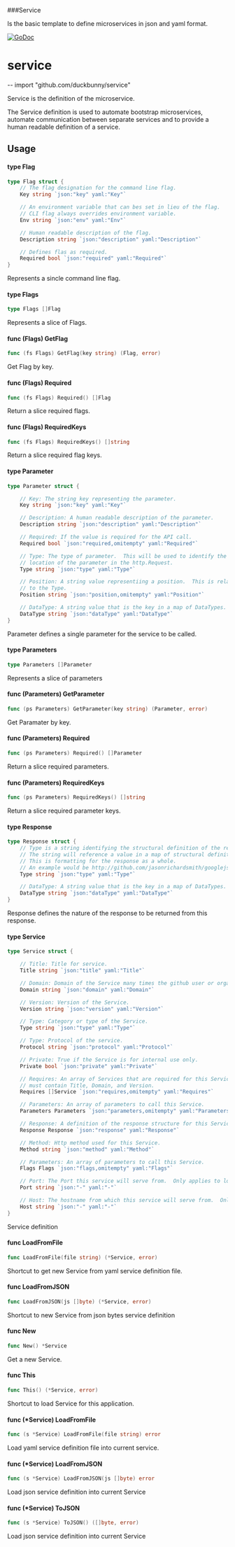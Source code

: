 ###Service

Is the basic template to define microservices in json and yaml format.

[![GoDoc](https://godoc.org/github.com/duckbunny/service?status.svg)](https://godoc.org/github.com/duckbunny/service)


# service
--
    import "github.com/duckbunny/service"

Service is the definition of the microservice.

The Service definition is used to automate bootstrap microservices, automate
communication between separate services and to provide a human readable
definition of a service.


## Usage

#### type Flag

```go
type Flag struct {
	// The flag designation for the command line flag.
	Key string `json:"key" yaml:"Key"`

	// An environment variable that can bes set in lieu of the flag.
	// CLI flag always overrides environment variable.
	Env string `json:"env" yaml:"Env"`

	// Human readable description of the flag.
	Description string `json:"description" yaml:"Description"`

	// Defines flas as required.
	Required bool `json:"required" yaml:"Required"`
}
```

Represents a sincle command line flag.

#### type Flags

```go
type Flags []Flag
```

Represents a slice of Flags.

#### func (Flags) GetFlag

```go
func (fs Flags) GetFlag(key string) (Flag, error)
```
Get Flag by key.

#### func (Flags) Required

```go
func (fs Flags) Required() []Flag
```
Return a slice required flags.

#### func (Flags) RequiredKeys

```go
func (fs Flags) RequiredKeys() []string
```
Return a slice required flag keys.

#### type Parameter

```go
type Parameter struct {

	// Key: The string key representing the parameter.
	Key string `json:"key" yaml:"Key"`

	// Description: A human readable description of the parameter.
	Description string `json:"description" yaml:"Description"`

	// Required: If the value is required for the API call.
	Required bool `json:"required,omitempty" yaml:"Required"`

	// Type: The type of parameter.  This will be used to identify the
	// location of the parameter in the http.Request.
	Type string `json:"type" yaml:"Type"`

	// Position: A string value representiing a position.  This is relative
	// to the Type.
	Position string `json:"position,omitempty" yaml:"Position"`

	// DataType: A string value that is the key in a map of DataTypes.
	DataType string `json:"dataType" yaml:"DataType"`
}
```

Parameter defines a single parameter for the service to be called.

#### type Parameters

```go
type Parameters []Parameter
```

Represents a slice of parameters

#### func (Parameters) GetParameter

```go
func (ps Parameters) GetParameter(key string) (Parameter, error)
```
Get Paramater by key.

#### func (Parameters) Required

```go
func (ps Parameters) Required() []Parameter
```
Return a slice required parameters.

#### func (Parameters) RequiredKeys

```go
func (ps Parameters) RequiredKeys() []string
```
Return a slice required parameter keys.

#### type Response

```go
type Response struct {
	// Type is a string identifying the structural definition of the response.
	// The string will reference a value in a map of structural definitions.
	// This is formatting for the response as a whole.
	// An example would be http://github.com/jasonrichardsmith/googlejson
	Type string `json:"type" yaml:"Type"`

	// DataType: A string value that is the key in a map of DataTypes.
	DataType string `json:"dataType" yaml:"DataType"`
}
```

Response defines the nature of the response to be returned from this response.

#### type Service

```go
type Service struct {

	// Title: Title for service.
	Title string `json:"title" yaml:"Title"`

	// Domain: Domain of the Service many times the github user or organization.
	Domain string `json:"domain" yaml:"Domain"`

	// Version: Version of the Service.
	Version string `json:"version" yaml:"Version"`

	// Type: Category or type of the Service.
	Type string `json:"type" yaml:"Type"`

	// Type: Protocol of the service.
	Protocol string `json:"protocol" yaml:"Protocol"`

	// Private: True if the Service is for internal use only.
	Private bool `json:"private" yaml:"Private"`

	// Requires: An array of Services that are required for this Service,
	// must contain Title, Domain, and Version.
	Requires []Service `json:"requires,omitempty" yaml:"Requires"`

	// Parameters: An array of parameters to call this Service.
	Parameters Parameters `json:"parameters,omitempty" yaml:"Parameters"`

	// Response: A definition of the response structure for this Service.
	Response Response `json:"response" yaml:"Response"`

	// Method: Http method used for this Service.
	Method string `json:"method" yaml:"Method"`

	// Parameters: An array of parameters to call this Service.
	Flags Flags `json:"flags,omitempty" yaml:"Flags"`

	// Port: The Port this service will serve from.  Only applies to local instance.
	Port string `json:"-" yaml:"-"`

	// Host: The hostname from which this service will serve from.  Only applies to local instance.
	Host string `json:"-" yaml:"-"`
}
```

Service definition

#### func  LoadFromFile

```go
func LoadFromFile(file string) (*Service, error)
```
Shortcut to get new Service from yaml service definition file.

#### func  LoadFromJSON

```go
func LoadFromJSON(js []byte) (*Service, error)
```
Shortcut to new Service from json bytes service definition

#### func  New

```go
func New() *Service
```
Get a new Service.

#### func  This

```go
func This() (*Service, error)
```
Shortcut to load Service for this application.

#### func (*Service) LoadFromFile

```go
func (s *Service) LoadFromFile(file string) error
```
Load yaml service definition file into current service.

#### func (*Service) LoadFromJSON

```go
func (s *Service) LoadFromJSON(js []byte) error
```
Load json service definition into current Service

#### func (*Service) ToJSON

```go
func (s *Service) ToJSON() ([]byte, error)
```
Load json service definition into current Service
